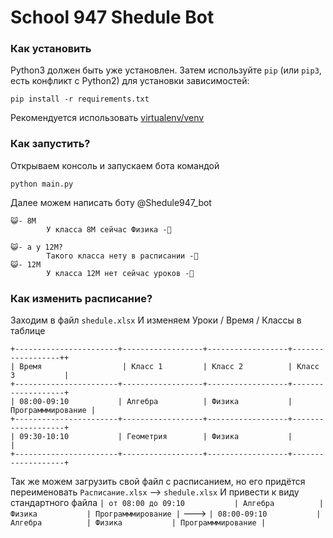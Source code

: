 # School 947 Shedule Bot
### Как установить
Python3 должен быть уже установлен. Затем используйте `pip` (или `pip3`, есть конфликт с Python2) для установки зависимостей:
```
pip install -r requirements.txt
```
Рекомендуется использовать [virtualenv/venv](https://docs.python.org/3/library/venv.html)

### Как запустить?
Открываем консоль и запускаем бота командой 
```
python main.py 
```
Далее можем написать боту @Shedule947_bot
```
😺- 8М
        У класса 8М сейчас Физика -🤖
```
```
😺- а у 12М?
        Такого класса нету в расписании -🤖
😺- 12М
        У класса 12М нет сейчас уроков -🤖
```
### Как изменить расписание?
Заходим в файл ```shedule.xlsx```
И изменяем Уроки / Время / Классы в таблице
```
+-----------------------+------------------+------------------+------------------++
| Время                  | Класс 1         | Класс 2          | Класс 3           |
+-----------------------+------------------+------------------+-------------------+
| 08:00-09:10           | Алгебра          | Физика           | Программмирование |
+-----------------------+------------------+------------------+-------------------+
| 09:30-10:10           | Геометрия        | Физика           |                   |
+-----------------------+------------------+------------------+-------------------+
```

Так же можем загрузить свой файл с расписанием, но его придётся переименовать
```Расписание.xlsx``` -->  ```shedule.xlsx```
И привести к виду стандартного файла
```| от 08:00 до 09:10           | Алгебра          | Физика           | Программмирование |``` --->
```| 08:00-09:10           | Алгебра          | Физика           | Программмирование |```